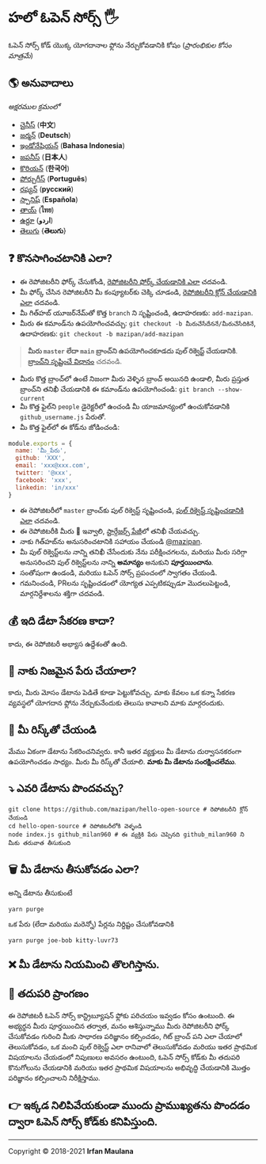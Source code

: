 # హలో ఓపెన్ సోర్స్ 🖐️

ఓపెన్ సోర్స్ కోడ్ యొక్క యోగదానాల ఫ్లోను నేర్చుకోవడానికి కోషం (_ప్రారంభికుల కోసం మాత్రమే_)

## 🌎 అనువాదాలు

_అక్షరముల క్రమంలో_

- [చైనీస్](./README-CHI.md) (**中文**)
- [జర్మన్](./README-DE.md) (**Deutsch**)
- [ఇండోనేషియన్](./README-ID.md) (**Bahasa Indonesia**)
- [జపనీస్](./README-JP.md) (**日本人**)
- [కొరియన్](./README-KR.md) (**한국어**)
- [పోర్చుగీస్](./README-PT-BR.md) (**Português**)
- [రష్యన్](./README-RU.md) (**русский**)
- [స్పానిష్](./README-ES.md) (**Española**)
- [తాయ్](./README-TH.md) (**ไทย**)
- [ఉర్దూ](./README-UR.md) (**اردو**)
- [తెలుగు](./README-TE.md) {**తెలుగు**}

## ❓ కొనసాగించటానికి ఎలా?

- ఈ రెపోజిటరీని ఫోర్క్ చేసుకోండి, [రెపోజిటరీని ఫోర్క్ చేయడానికి ఎలా](https://help.github.com/articles/fork-a-repo/) చదవండి.
- మీ ఫోర్క్ చేసిన రెపోజిటరీని మీ కంప్యూటర్‌కు చెక్కి చూడండి, [రెపోజిటరీని క్లోన్ చేయడానికి ఎలా](https://docs.github.com/en/github/creating-cloning-and-archiving-repositories/cloning-a-repository) చదవండి.
- మీ గిత్‌హబ్ యూజర్‌నేమ్‌తో కొత్త `branch` ని సృష్టించండి, ఉదాహరణకు: `add-mazipan`.
- మీరు ఈ కమాండ్‌ను ఉపయోగించవచ్చు: `git checkout -b మీరుచేసేదేననే/మీరుచేసేదికినే`, ఉదాహరణకు: `git checkout -b mazipan/add-mazipan`

> **మీరు `master` లేదా `main` బ్రాంచ్‌ని ఉపయోగించకూడదు పుల్ రిక్వెస్ట్ చేయడానికి**.
> [బ్రాంచ్‌ని సృష్టించే విధానం](https://help.github.com/articles/creating-and-deleting-branches-within-your-repository/) చదవండి.

- మీరు కొత్త బ్రాంచ్‌లో ఉంటే నిజంగా మీరు వెళ్ళిన బ్రాంచ్ అయినది ఉండాలి, మీరు ప్రస్తుత బ్రాంచ్‌ని తనిఖీ చేయడానికి ఈ కమాండ్‌ను ఉపయోగించండి: `git branch --show-current`
- మీ కొత్త ఫైల్‌ని `people` డైరెక్టరీలో ఉంచండి మీ యాజమాన్యంలో ఉంచుకోవడానికి `github_username.js` పేరుతో.
- మీ కొత్త ఫైల్‌లో ఈ కోడ్‌ను జోడించండి:

```js
module.exports = {
  name: 'మీ_పేరు',
  github: 'XXX',
  email: 'xxx@xxx.com',
  twitter: '@xxx',
  facebook: 'xxx',
  linkedin: 'in/xxx'
}
```


- ఈ రెపోజిటరీలో `master` బ్రాంచ్‌కు పుల్ రిక్వెస్ట్ సృష్టించండి, [పుల్ రిక్వెస్ట్ సృష్టించడానికి ఎలా](https://help.github.com/articles/creating-a-pull-request/) చదవండి.
- ఈ రెపోజిటరీకి మీరు 🌟 ఇవ్వాలి, [స్టార్గేజర్స్ పేజీ](https://github.com/mazipan/hello-open-source/stargazers)లో తనిఖీ చేయవచ్చు.
- నాకు గిత్‌హబ్‌ను అనుసరించటానికి సహాయం చేయండి [@mazipan](https://github.com/mazipan).
- మీ పుల్ రిక్వెస్ట్‌లను నాన్ని తనిఖీ చేసేందుకు నేను పరీక్షించగలను, మరియు మీరు సరిగ్గా అనుసరించని పుల్ రిక్వెస్ట్‌లను నాన్ని **అమాన్యం** అనుకుని **పూర్తయించాను**.
- సంతోషంగా ఉండండి, మరియు ఓపెన్ సోర్స్ ప్రపంచంలో స్వాగతం చేయండి.
- గమనించండి, PRలను సృష్టించడంలో యోగ్యత ఎప్పటికప్పుడూ మొదలుపెట్టండి, మార్గనిర్దేశాలను శక్తిగా చదవండి.

## 💰 ఇది డేటా సేకరణ కాదా?

కాదు, ఈ రెపోజిటరీ అభ్యాస ఉద్దేశంతో ఉంది.

## 🥶 నాకు నిజమైన పేరు చేయాలా?

కాదు, మీరు మోసం డేటాను పెడితే కూడా పెట్టుకోవచ్చు.
మాకు కేవలం ఒక కన్నా సేకరణ వ్యవస్థలో యోగదాన ఫ్లోను నేర్చుకునేందుకు తెలుసు కావాలని మాకు మార్గరందుకు.

## 🙈 మీ రిస్క్‌తో చేయండి

మేము ఏకంగా డేటాను సేకరించనివ్వరు.
కానీ ఇతర వ్యక్తులు మీ డేటాను దుర్వాసనకరంగా ఉపయోగించడం సాధ్యం.
మీరు మీ రిస్క్‌తో చేయాలి.
**మాకు మీ డేటాను సంరక్షించలేము**.

## ⤵️ ఎవరి డేటాను పొందవచ్చు?

```shell
git clone https://github.com/mazipan/hello-open-source # రెపోజిటరీని క్లోన్ చేయండి
cd hello-open-source # రెపోజిటరీలోకి వెళ్ళండి
node index.js github_milan960 # ఈ వ్యక్తికి పేరు చెప్పినది github_milan960 ని మీకు తరువాత తీసుకుంది
```

## 🗑️ మీ డేటాను తీసుకోవడం ఎలా?

అన్ని డేటాను తీసుకుంటే

```shell
yarn purge
```

ఒక పేరు (లేదా మరియు మరెన్నో) పేర్లను నిర్దిష్టం చేసుకోవడానికి

```shell
yarn purge joe-bob kitty-luvr73
```

## ❌ మీ డేటాను నియమించి తొలగిస్తాను.

## 🚶 తదుపరి ప్రాంగణం

ఈ రెపోజిటరీ ఓపెన్ సోర్స్ కాన్ట్రిబ్యూషన్ ఫ్లోకు పరిచయం ఇవ్వడం కోసం ఉంటుంది.
ఈ అభ్యర్థన మీరు పూర్తయించిన తర్వాత, మనం ఆశిస్తున్నాము మీరు రెపోజిటరీని ఫోర్క్ చేసుకోవడం గురించి మీకు సాధారణ పరిజ్ఞానం కల్పించడం, గిట్ బ్రాంచ్ పని ఎలా చేయాలో తెలుసుకోవడం, ఒక మంచి పుల్ రిక్వెస్ట్ ఎలా రానివాలో తెలుసుకోవడం మరియు ఇతర ప్రాథమిక విషయాలను చేయడంలో నిపుణులు అవసరం ఉంటుంది, ఓపెన్ సోర్స్ కోడ్‌కు మీ తదుపరి కొనుగోలును చేయడానికి మరియు ఇతర ప్రాథమిక విషయాలను అభివృద్ధి చేయడానికి మొత్తం పరిజ్ఞానం కల్పించాలని నిరీక్షిస్తాము.

## 👉 ఇక్కడ నిలిపివేయకుండా ముందు ప్రాముఖ్యతను పొందడం ద్వారా ఓపెన్ సోర్స్ కోడ్‌కు కనిపిస్తుంది.

---

Copyright © 2018-2021 **Irfan Maulana**
